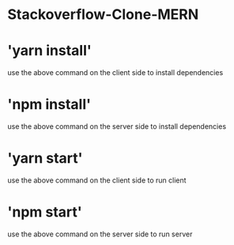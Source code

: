 # Stackoverflow-Clone-MERN
  
# 'yarn install'
use the above command on the client side to install dependencies

# 'npm install'
use the above command on the server side to install dependencies

# 'yarn start'
use the above command on the client side to run client

# 'npm start'
use the above command on the server side to run server